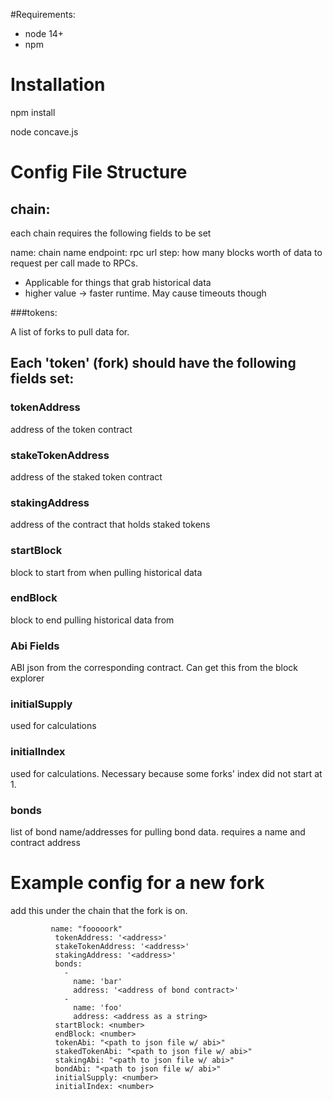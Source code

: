 
#Requirements:

- node 14+
- npm


# Installation

npm install

node concave.js


# Config File Structure


  ## chain:
    
each chain requires the following fields to be set

name: chain name
endpoint: rpc url
step: how many blocks worth of data to request per call made to RPCs. 
- Applicable for things that grab historical data
- higher value -> faster runtime. May cause timeouts though

###tokens:

A list of forks to pull data for.

## Each 'token' (fork) should have the following fields set:

### tokenAddress
address of the token contract

### stakeTokenAddress
address of the staked token contract

### stakingAddress
address of the contract that holds staked tokens

### startBlock
block to start from when pulling historical data
### endBlock
block to end pulling historical data from

### Abi Fields
ABI json from the corresponding contract. Can get this from the block explorer

### initialSupply
used for calculations

### initialIndex
used for calculations. Necessary because some forks' index did not start at 1.

### bonds
list of bond name/addresses for pulling bond data.
requires a name and contract address



# Example config for a new fork

add this under the chain that the fork is on.

             name: "fooooork"
              tokenAddress: '<address>'
              stakeTokenAddress: '<address>'
              stakingAddress: '<address>'
              bonds: 
                -   
                  name: 'bar'
                  address: '<address of bond contract>'
                -   
                  name: 'foo'
                  address: <address as a string>
              startBlock: <number> 
              endBlock: <number>
              tokenAbi: "<path to json file w/ abi>"
              stakedTokenAbi: "<path to json file w/ abi>"
              stakingAbi: "<path to json file w/ abi>"
              bondAbi: "<path to json file w/ abi>"
              initialSupply: <number>
              initialIndex: <number>
